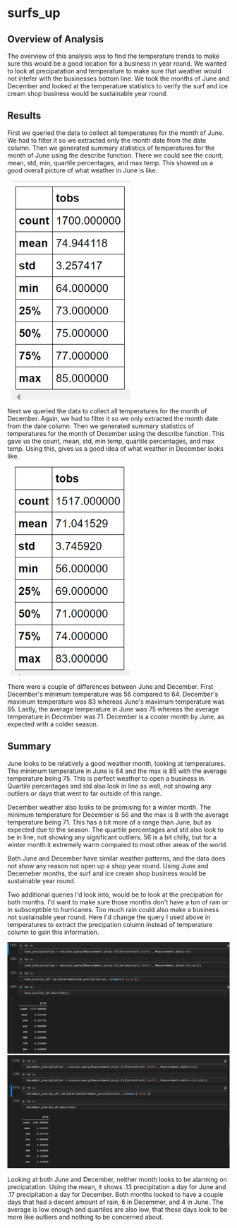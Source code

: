# surfs_up

## Overview of Analysis

The overview of this analysis was to find the temperature trends to make sure this would be a good location for a business in year round. We wanted to look at precipatation and temperature to make sure that weather would not intefer with the businesses bottom line. We took the months of June and December and looked at the temperature statistics to verify the surf and ice cream shop business would be sustainable year round.

## Results

First we queried the data to collect all temperatures for the month of June. We had to filter it so we extracted only the month date from the date column. Then we generated summary statistics of temperatures for the month of June using the describe function. There we could see the count, mean, std, min, quartile percentages, and max temp. This showed us a good overall picture of what weather in June is like. 

![](Resources/JuneResults.PNG)

Next we queried the data to collect all temperatures for the month of December. Again, we had to filter it so we only extracted the month date from the date column. Then we generated summary statistics of temperatures for the month of December using the describe function. This gave us the count, mean, std, min temp, quartile percentages, and max temp. Using this, gives us a good idea of what weather in December looks like. 

![](Resources/Decemberresults.PNG)

There were a couple of differences between June and December. First December's minimum temperature was 56 compared to 64. December's maximum temperature was 83 whereas June's maximum temperature was 85. Lastly, the average temperature in June was 75 whereas the average temperature in December was 71. December is a cooler month by June, as expected with a colder season.

## Summary

June looks to be relatively a good weather month, looking at temperatures. The minimum temperature in June is 64 and the max is 85 with the average temperature being 75. This is perfect weather to open a business in. Quartile percentages and std also look in line as well, not showing any outliers or days that went to far outside of this range. 

December weather also looks to be promising for a winter month. The minimum temperature for December is 56 and the max is 8 with the average temperature being 71. This has a bit more of a range than June, but as expected due to the season. The quartile percentages and std also look to be in line, not showing any significant outliers. 56 is a bit chilly, but for a winter month it extremely warm compared to most other areas of the world. 

Both June and December have similar weather patterns, and the data does not show any reason not open up a shop year round. Using June and Decemeber months, the surf and ice cream shop business would be sustainable year round.

Two additional queries I'd look into, would be to look at the precipation for both months. I'd want to make sure those months don't have a ton of rain or in subsceptible to hurricanes. Too much rain could also make a business not sustainable year round.  Here I'd change the query I used above in temperatures to extract the precipation column instead of temperature column to gain this information.

![](Resources/JunePrecipitation.PNG)
![](Resources/DecemberPreciptation.PNG)

Looking at both June and December, neither month looks to be alarming on precipatation. Using the mean, it shows .13 precipitation a day for June and .17 precipitation a day for December. Both months looked to have a couple days that had a decent amount of rain, 6 in Decemmer, and 4 in June. The average is low enough and quartiles are also low, that these days look to be more like outliers and nothing to be concerned about.
